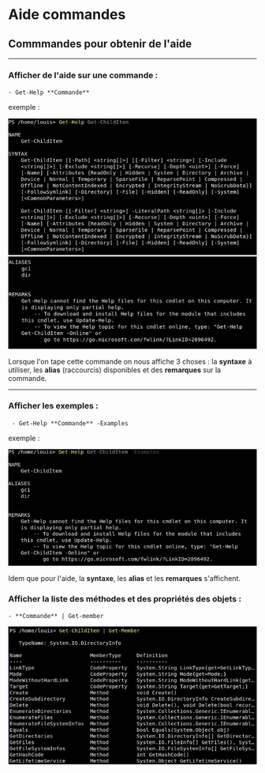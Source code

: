 # Aide commandes 

## Commmandes pour obtenir de l'aide 
***
### Afficher de l'aide sur une commande : 
    
    - Get-Help **Commande**
  
  exemple : 
    
![](ressources/M.jpg)
![](ressources/M2.jpg)

Lorsque l'on tape cette commande on nous affiche 3 choses : la **syntaxe** à utiliser, les **alias** (raccourcis) disponibles et des **remarques** sur la commande. 
***
### Afficher les exemples : 
     - Get-Help **Commande** -Examples

    
exemple : 

![](ressources/N.jpg)

 Idem que pour l'aide, la **syntaxe**, les **alias** et les **remarques** s'affichent.


### Afficher la liste des méthodes et des propriétés des objets : 
    - **Commande** | Get-member
    
![](ressources/O.jpg)
